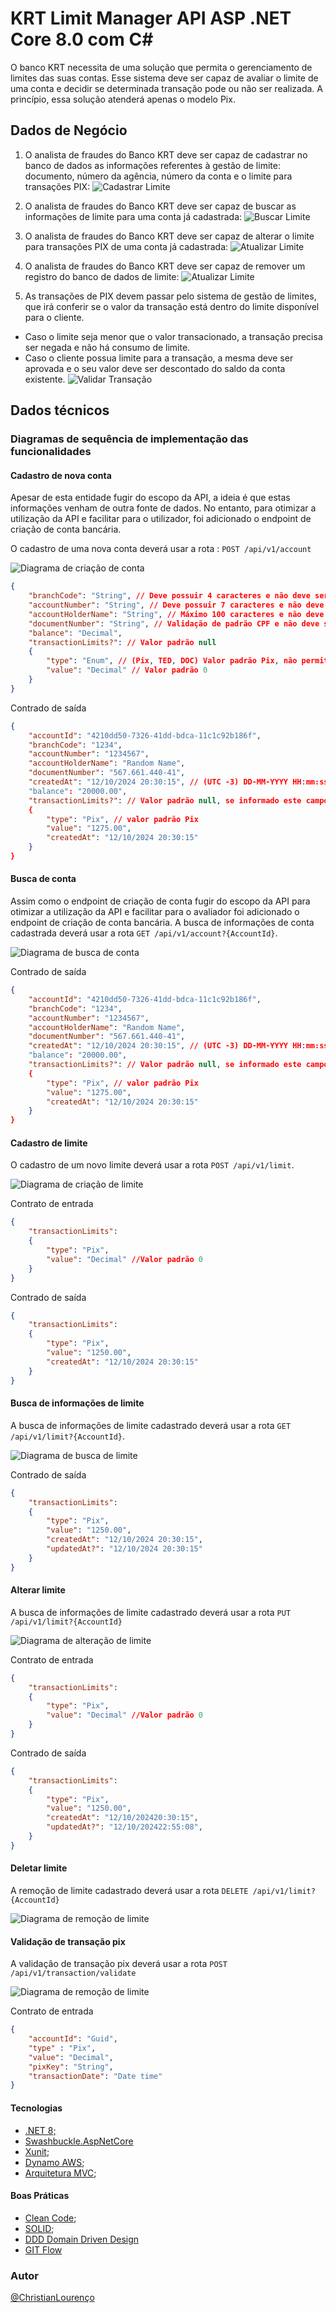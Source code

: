 # KRT Limit Manager API ASP .NET Core 8.0 com C#

O banco KRT necessita de uma solução que permita o gerenciamento de limites das suas contas. Esse sistema deve ser capaz de avaliar o limite de uma conta e decidir se determinada transação pode ou não ser realizada. A princípio, essa solução atenderá apenas o modelo Pix.

## Dados de Negócio

1. O analista de fraudes do Banco KRT deve ser capaz de cadastrar no banco de dados as informações referentes à gestão de limite: documento, número da agência, número da conta e o limite para transações PIX:
   ![Cadastrar Limite](img/createLimit.jpg)

2. O analista de fraudes do Banco KRT deve ser capaz de buscar as informações de limite para uma conta já cadastrada:
    ![Buscar Limite](img/searchLimit.jpg)

3. O analista de fraudes do Banco KRT deve ser capaz de alterar o limite para transações PIX de uma conta já cadastrada:
   ![Atualizar Limite](img/updateLimit.jpg)

4. O analista de fraudes do Banco KRT deve ser capaz de remover um registro do banco de dados de limite:
   ![Atualizar Limite](img/updateLimit.jpg)

5. As transações de PIX devem passar pelo sistema de gestão de limites, que irá conferir se o valor da transação está dentro do limite disponível para o cliente.

- Caso o limite seja menor que o valor transacionado, a transação precisa ser negada e não há consumo de limite.
- Caso o cliente possua limite para a transação, a mesma deve ser aprovada e o seu valor deve ser descontado do saldo da conta existente.
  ![Validar Transação](img/validatePixTransactionLimit.jpg)

## Dados técnicos
### Diagramas de sequência de implementação das funcionalidades

#### Cadastro de nova conta

Apesar de esta entidade fugir do escopo da API, a ideia é que estas informações venham de outra fonte de dados. No entanto, para otimizar a utilização da API e facilitar para o utilizador, foi adicionado o endpoint de criação de conta bancária.

O cadastro de uma nova conta deverá usar a rota : ```POST /api/v1/account```


![Diagrama de criação de conta](img/createAccountDiagram.png)
```json
{
    "branchCode": "String", // Deve possuir 4 caracteres e não deve ser nulo
    "accountNumber": "String", // Deve possuir 7 caracteres e não deve ser nulo
    "accountHolderName": "String", // Máximo 100 caracteres e não deve ser nulo
    "documentNumber": "String", // Validação de padrão CPF e não deve ser nulo
    "balance": "Decimal",
    "transactionLimits?": // Valor padrão null
    {
        "type": "Enum", // (Pix, TED, DOC) Valor padrão Pix, não permite novos types
        "value": "Decimal" // Valor padrão 0
    }
}
```

Contrado de saída
```json
{
    "accountId": "4210dd50-7326-41dd-bdca-11c1c92b186f",
    "branchCode": "1234",
    "accountNumber": "1234567",
    "accountHolderName": "Random Name",
    "documentNumber": "567.661.440-41",
    "createdAt": "12/10/2024 20:30:15", // (UTC -3) DD-MM-YYYY HH:mm:ss
    "balance": "20000.00",
    "transactionLimits?": // Valor padrão null, se informado este campo é obrigatório preencher corretamente
    {
        "type": "Pix", // valor padrão Pix
        "value": "1275.00",
        "createdAt": "12/10/2024 20:30:15"
    }
}
```

#### Busca de conta
Assim como o endpoint de criação de conta fugir do escopo da API para otimizar a utilização da API e facilitar para o avaliador foi adicionado o endpoint de criação de conta bancária.
A busca de informações de conta cadastrada deverá usar a rota ```GET /api/v1/account?{AccountId}```.

  ![Diagrama de busca de conta](img/searchAccountDiagram.png)
  
Contrado de saída
```json
{
    "accountId": "4210dd50-7326-41dd-bdca-11c1c92b186f",
    "branchCode": "1234",
    "accountNumber": "1234567",
    "accountHolderName": "Random Name",
    "documentNumber": "567.661.440-41",
    "createdAt": "12/10/2024 20:30:15", // (UTC -3) DD-MM-YYYY HH:mm:ss
    "balance": "20000.00",
    "transactionLimits?": // Valor padrão null, se informado este campo é obrigatório preencher corretamente
    {
        "type": "Pix", // valor padrão Pix
        "value": "1275.00",
        "createdAt": "12/10/2024 20:30:15"
    }
}
```

#### Cadastro de limite

O cadastro de um novo limite deverá usar a rota ```POST /api/v1/limit```.

![Diagrama de criação de limite](img/createLimitDiagram.png)

Contrato de entrada
```json
{
    "transactionLimits":
    {
        "type": "Pix",
        "value": "Decimal" //Valor padrão 0
    }
}
```

Contrado de saída
```json
{
    "transactionLimits":
    {
        "type": "Pix",
        "value": "1250.00",
        "createdAt": "12/10/2024 20:30:15"
    }
}
```

#### Busca de informações de limite
A busca de informações de limite cadastrado deverá usar a rota ```GET /api/v1/limit?{AccountId}```.

  ![Diagrama de busca de limite](img/searchLimitDiagram.png)
  
Contrado de saída
```json
{
    "transactionLimits":
    {
        "type": "Pix",
        "value": "1250.00",
        "createdAt": "12/10/2024 20:30:15",
        "updatedAt?": "12/10/2024 20:30:15"
    }
}
```

#### Alterar limite
A busca de informações de limite cadastrado deverá usar a rota ```PUT /api/v1/limit?{AccountId}```

  ![Diagrama de alteração de limite](img/updateLimitDiagram.png)
  
Contrato de entrada
  
```json
{
    "transactionLimits":
    {
        "type": "Pix",
        "value": "Decimal" //Valor padrão 0
    }
}
```

Contrado de saída
```json
{
    "transactionLimits":
    {
        "type": "Pix",
        "value": "1250.00",
        "createdAt": "12/10/202420:30:15",
        "updatedAt?": "12/10/202422:55:08",
    }
}
```

#### Deletar limite

A remoção de limite cadastrado deverá usar a rota ```DELETE /api/v1/limit?{AccountId}```

  ![Diagrama de remoção de limite](img/deleteLimitDiagram.png)

#### Validação de transação pix
A validação de transação pix deverá usar a rota ```POST /api/v1/transaction/validate```

  ![Diagrama de remoção de limite](img/validatePixTransactionLimitDiagram.png)

Contrato de entrada
```json
{
    "accountId": "Guid",
    "type" : "Pix",
    "value": "Decimal",
    "pixKey": "String",
    "transactionDate": "Date time"
}
```

#### Tecnologias
- [.NET 8;](https://dotnet.microsoft.com/pt-br/download/dotnet/8.0)
- [Swashbuckle.AspNetCore](https://learn.microsoft.com/pt-br/aspnet/core/tutorials/getting-started-with-swashbuckle?view=aspnetcore-8.0&tabs=visual-studio)
- [Xunit](https://xunit.net/docs/getting-started/v3/cmdline);
- [Dynamo AWS](https://aws.amazon.com/pt/pm/dynamodb/?gclid=CjwKCAjw3624BhBAEiwAkxgTOoKZFNK7Ujutjh1L1HgQNuScmZNU-8XNcb8I6C7_09fTZR0wS4MwtBoCxfoQAvD_BwE&trk=3e4c2258-4f21-4854-9de7-2f6da2ef0989&sc_channel=ps&ef_id=CjwKCAjw3624BhBAEiwAkxgTOoKZFNK7Ujutjh1L1HgQNuScmZNU-8XNcb8I6C7_09fTZR0wS4MwtBoCxfoQAvD_BwE:G:s&s_kwcid=AL!4422!3!589951433441!e!!g!!aws%20dynamodb!16393976581!133547551333);
- [Arquitetura MVC](https://learn.microsoft.com/en-us/aspnet/mvc/overview/older-versions-1/getting-started-with-mvc/);

#### Boas Práticas
- [Clean Code](https://balta.io/artigos/clean-code);
- [SOLID](https://www.c-sharpcorner.com/UploadFile/damubetha/solid-principles-in-C-Sharp/);
- [DDD Domain Driven Design](https://learn.microsoft.com/pt-br/dotnet/architecture/microservices/microservice-ddd-cqrs-patterns/ddd-oriented-microservice)
- [GIT Flow](https://learn.microsoft.com/pt-br/azure/devops/repos/git/git-branching-guidance?view=azure-devops)


### Autor
[@ChristianLourenço](https://www.linkedin.com/in/christian-louren%C3%A7o-53319915b/)
